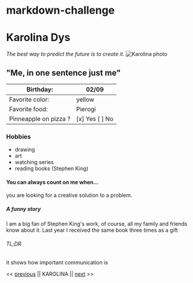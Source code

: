 # markdown-challenge
# **Karolina Dys** 
*The best way to predict the future is to create it.*
![Karolina photo](https://i.pinimg.com/564x/50/20/85/5020852ac5e8e46be8d03c4dc751284d.jpg)
## "Me, in one sentence just me"
Birthday: | 02/09
------------ | -------------
Favorite color: | yellow
Favorite food: | Pierogi
Pinneapple on pizza ? | [x] Yes [ ] No
### Hobbies  
* drawing
* art
* watching series
* reading books (Stephen King)
 #### You can always count on me when...
 you are looking for a creative solution to a problem.
 ##### A funny story 
I am a big fan of Stephen King's work, of course, all my family and friends know about it. Last year I received the same book three times as a gift
###### TL;DR
it shows how important communication is

<< [previous](https://github.com/Gwen1985/markdown-challenge) || KAROLINA || [next](https://github.com/KimDelbarre/markdown-challenge) >>
